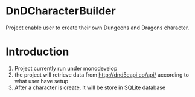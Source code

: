 # DnDCharacterBuilder

Project enable user to create their own Dungeons and Dragons character.

# Introduction

1. Project currently run under monodevelop
2. the project will retrieve data from http://dnd5eapi.co/api/ according to what user have setup
3. After a character is create, it will be store in SQLite database
